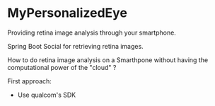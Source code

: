 # MyPersonalizedEye
Providing retina image analysis through your smartphone.

Spring Boot Social for retrieving retina images.

How to do retina image analysis on a Smarthpone without having the computational power of the "cloud" ?

First approach:

- Use qualcom's SDK


